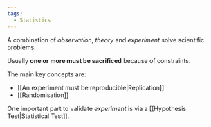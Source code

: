 ```yaml
---
tags:
  - Statistics
---
```

A combination of *observation*, *theory* and *experiment* solve scientific problems. 

Usually **one or more must be sacrificed** because of constraints.

The main key concepts are:
- [[An experiment must be reproducible|Replication]]
- [[Randomisation]]

One important part to validate *experiment* is via a [[Hypothesis Test|Statistical Test]].